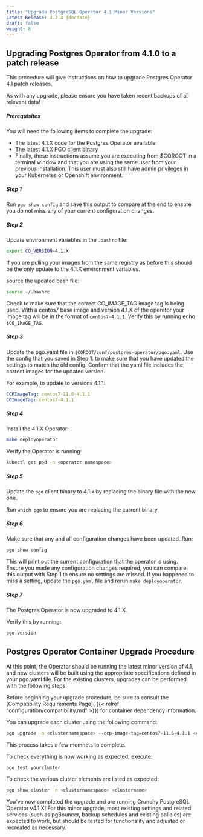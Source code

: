 ```yaml
---
title: "Upgrade PostgreSQL Operator 4.1 Minor Versions"
Latest Release: 4.2.4 {docdate}
draft: false
weight: 8
---
```

## Upgrading Postgres Operator from 4.1.0 to a patch release

This procedure will give instructions on how to upgrade Postgres Operator 4.1
patch releases.



As with any upgrade, please ensure you have taken recent backups of all relevant
data!



##### Prerequisites

You will need the following items to complete the upgrade:

* The latest 4.1.X code for the Postgres Operator available
* The latest 4.1.X PGO client binary
* Finally, these instructions assume you are executing from $COROOT in a
terminal window and that you are using the same user from your previous
installation. This user must also still have admin privileges in your Kubernetes
or Openshift environment.

##### Step 1

Run `pgo show config` and save this output to compare at the end to ensure you
do not miss any of your current configuration changes.

##### Step 2

Update environment variables in the `.bashrc` file:

```bash
export CO_VERSION=4.1.X
```

If you are pulling your images from the same registry as before this should be
the only update to the 4.1.X environment variables.

source the updated bash file:

```bash
source ~/.bashrc
```

Check to make sure that the correct CO_IMAGE_TAG image tag is being used. With
a centos7 base image and version 4.1.X of the operator your image tag will be in
the format of `centos7-4.1.1`. Verify this by running echo `$CO_IMAGE_TAG`.


##### Step 3

Update the pgo.yaml file in `$COROOT/conf/postgres-operator/pgo.yaml`. Use the
config that you saved in Step 1. to make sure that you have updated the settings
to match the old config. Confirm that the yaml file includes the correct images
for the updated version.

For example, to update to versions 4.1.1:

```yaml
CCPImageTag: centos7-11.6-4.1.1
COImageTag: centos7-4.1.1
```

##### Step 4

Install the 4.1.X Operator:

```bash
make deployoperator
```

Verify the Operator is running:

```bash
kubectl get pod -n <operator namespace>
```


##### Step 5

Update the `pgo` client binary to 4.1.x by replacing the binary file with the
new one.

Run `which pgo` to ensure you are replacing the current binary.

##### Step 6

Make sure that any and all configuration changes have been updated. Run:

```bash
pgo show config
```

This will print out the current configuration that the operator is using.
Ensure you made any configuration changes required, you can compare this output
with Step 1 to ensure no settings are missed.  If you happened to miss a
setting, update the `pgo.yaml` file and rerun `make deployoperator`.


##### Step 7

The Postgres Operator is now upgraded to 4.1.X.

Verify this by running:

```bash
pgo version
```

## Postgres Operator Container Upgrade Procedure

At this point, the Operator should be running the latest minor version of 4.1,
and new clusters will be built using the appropriate specifications defined in
your pgo.yaml file. For the existing clusters, upgrades can be performed with
the following steps.



Before beginning your upgrade procedure, be sure to consult the
[Compatibility Requirements Page]( {{< relref "configuration/compatibility.md" >}})
for container dependency information.



You can upgrade each cluster using the following command:

```bash
pgo upgrade -n <clusternamespace> --ccp-image-tag=centos7-11.6-4.1.1 <clustername>
```

This process takes a few momnets to complete.

To check everything is now working as expected, execute:

```bash
pgo test yourcluster
```

To check the various cluster elements are listed as expected:

```bash
pgo show cluster -n <clusternamespace> <clustername>
```

You've now completed the upgrade and are running Crunchy PostgreSQL Operator
v4.1.X!  For this minor upgrade, most existing settings and related services
(such as pgBouncer, backup schedules and existing policies) are expected to
work, but should be tested for functionality and adjusted or recreated as
necessary.
